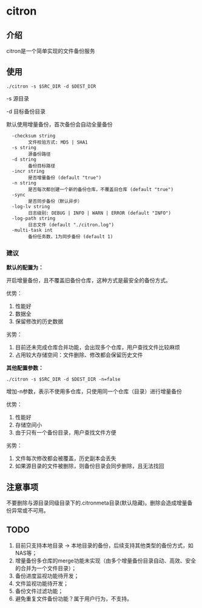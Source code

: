 # citron

## 介绍

citron是一个简单实现的文件备份服务

## 使用

```$xslt
./citron -s $SRC_DIR -d $DEST_DIR
```

-s 源目录

-d 目标备份目录

默认使用增量备份，首次备份会自动全量备份

```$xslt
  -checksum string
        文件校验方式: MD5 | SHA1
  -s string
        源备份路径
  -d string
        备份目标路径
  -incr string
        是否增量备份 (default "true")
  -n string
        是否每次都创建一个新的备份仓库，不覆盖旧仓库 (default "true")
  -sync
        是否同步备份（默认异步）
  -log-lv string
        日志级别: DEBUG | INFO | WARN | ERROR (default "INFO")
  -log-path string
        日志文件 (default "./citron.log")
  -multi-task int
        备份任务数，1为同步备份 (default 1)
```

### 建议

**默认的配置为：**

开启增量备份，且不覆盖旧备份仓库，这种方式是最安全的备份方式。

优势：
1. 性能好
2. 数据全
3. 保留修改的历史数据

劣势：
1. 目前还未完成仓库合并功能，会出现多个仓库，用户查找文件比较麻烦
2. 占用较大存储空间：文件删除、修改都会保留历史文件

**其他配置参数：**

```$xslt
./citron -s $SRC_DIR -d $DEST_DIR -n=false
```

增加-n参数，表示不使用多仓库，只使用同一个仓库（目录）进行增量备份

优势：
1. 性能好
2. 存储空间小
3. 由于只有一个备份目录，用户查找文件方便

劣势：
1. 文件每次修改都会被覆盖，历史副本会丢失
2. 如果源目录的文件被删除，则备份目录会同步删除，且无法找回

## 注意事项

不要删除与源目录同级目录下的.citronmeta目录(默认隐藏)。删除会造成增量备份异常或不可用。

## TODO

1. 目前只支持本地目录 -> 本地目录的备份，后续支持其他类型的备份方式，如NAS等；
2. 增量备份多仓库的merge功能未实现（由多个增量备份目录自动、高效、安全的合并为一个文件目录）；
3. 备份进度监视功能待开发；
4. 文件监视功能待开发；
5. 备份文件过滤功能；
6. 避免重复文件备份功能？属于用户行为，不支持。